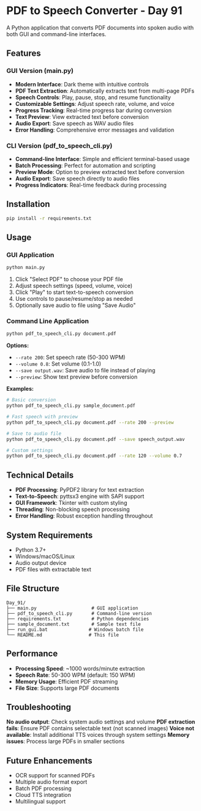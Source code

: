 # PDF to Speech Converter - Day 91

A Python application that converts PDF documents into spoken audio with both GUI and command-line interfaces.

## Features

### GUI Version (main.py)
- **Modern Interface**: Dark theme with intuitive controls
- **PDF Text Extraction**: Automatically extracts text from multi-page PDFs
- **Speech Controls**: Play, pause, stop, and resume functionality
- **Customizable Settings**: Adjust speech rate, volume, and voice
- **Progress Tracking**: Real-time progress bar during conversion
- **Text Preview**: View extracted text before conversion
- **Audio Export**: Save speech as WAV audio files
- **Error Handling**: Comprehensive error messages and validation

### CLI Version (pdf_to_speech_cli.py)
- **Command-line Interface**: Simple and efficient terminal-based usage
- **Batch Processing**: Perfect for automation and scripting
- **Preview Mode**: Option to preview extracted text before conversion
- **Audio Export**: Save speech directly to audio files
- **Progress Indicators**: Real-time feedback during processing

## Installation

```bash
pip install -r requirements.txt
```

## Usage

### GUI Application
```bash
python main.py
```

1. Click "Select PDF" to choose your PDF file
2. Adjust speech settings (speed, volume, voice)
3. Click "Play" to start text-to-speech conversion
4. Use controls to pause/resume/stop as needed
5. Optionally save audio to file using "Save Audio"

### Command Line Application
```bash
python pdf_to_speech_cli.py document.pdf
```

**Options:**
- `--rate 200`: Set speech rate (50-300 WPM)
- `--volume 0.8`: Set volume (0.1-1.0)
- `--save output.wav`: Save audio to file instead of playing
- `--preview`: Show text preview before conversion

**Examples:**
```bash
# Basic conversion
python pdf_to_speech_cli.py sample_document.pdf

# Fast speech with preview
python pdf_to_speech_cli.py document.pdf --rate 200 --preview

# Save to audio file
python pdf_to_speech_cli.py document.pdf --save speech_output.wav

# Custom settings
python pdf_to_speech_cli.py document.pdf --rate 120 --volume 0.7
```

## Technical Details

- **PDF Processing**: PyPDF2 library for text extraction
- **Text-to-Speech**: pyttsx3 engine with SAPI support
- **GUI Framework**: Tkinter with custom styling
- **Threading**: Non-blocking speech processing
- **Error Handling**: Robust exception handling throughout

## System Requirements

- Python 3.7+
- Windows/macOS/Linux
- Audio output device
- PDF files with extractable text

## File Structure

```
Day_91/
├── main.py                    # GUI application
├── pdf_to_speech_cli.py       # Command-line version
├── requirements.txt           # Python dependencies
├── sample_document.txt        # Sample text file
├── run_gui.bat               # Windows batch file
└── README.md                 # This file
```

## Performance

- **Processing Speed**: ~1000 words/minute extraction
- **Speech Rate**: 50-300 WPM (default: 150 WPM)
- **Memory Usage**: Efficient PDF streaming
- **File Size**: Supports large PDF documents

## Troubleshooting

**No audio output**: Check system audio settings and volume
**PDF extraction fails**: Ensure PDF contains selectable text (not scanned images)
**Voice not available**: Install additional TTS voices through system settings
**Memory issues**: Process large PDFs in smaller sections

## Future Enhancements

- OCR support for scanned PDFs
- Multiple audio format export
- Batch PDF processing
- Cloud TTS integration
- Multilingual support
